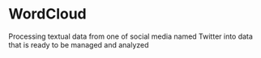 # WordCloud
Processing textual data from one of social media named Twitter into data that is ready to be managed and analyzed

